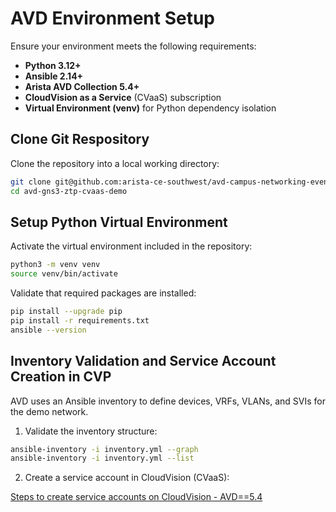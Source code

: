 # AVD Environment Setup

Ensure your environment meets the following requirements:

- **Python 3.12+**
- **Ansible 2.14+**
- **Arista AVD Collection 5.4+**
- **CloudVision as a Service** (CVaaS) subscription
- **Virtual Environment (venv)** for Python dependency isolation

## Clone Git Respository

Clone the repository into a local working directory:

```bash
git clone git@github.com:arista-ce-southwest/avd-campus-networking-event-demo.git
cd avd-gns3-ztp-cvaas-demo
```

## Setup Python Virtual Environment

Activate the virtual environment included in the repository:

```bash
python3 -m venv venv
source venv/bin/activate
```

Validate that required packages are installed:

```bash
pip install --upgrade pip
pip install -r requirements.txt
ansible --version
```

## Inventory Validation and Service Account Creation in CVP

AVD uses an Ansible inventory to define devices, VRFs, VLANs, and SVIs for the demo network.

1. Validate the inventory structure:

```bash
ansible-inventory -i inventory.yml --graph
ansible-inventory -i inventory.yml --list
```

2. Create a service account in CloudVision (CVaaS):

[Steps to create service accounts on CloudVision - AVD==5.4](https://avd.arista.com/5.4/ansible_collections/arista/avd/roles/cv_deploy/index.html#steps-to-create-service-accounts-on-cloudvision)
